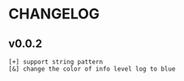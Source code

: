 # CHANGELOG

## v0.0.2

    [+] support string pattern
    [&] change the color of info level log to blue 